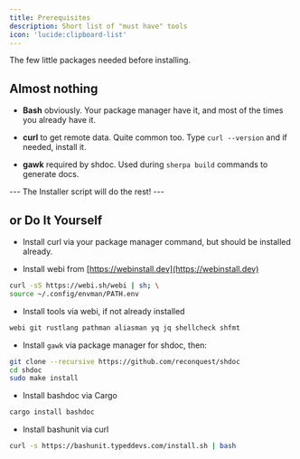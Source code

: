 ```yaml
---
title: Prerequisites
description: Short list of "must have" tools
icon: 'lucide:clipboard-list'
---
```


The few little packages needed before installing.

## Almost nothing

- **Bash** obviously. Your package manager have it, and most of the times you already have it.

- **curl** to get remote data. Quite common too. Type `curl --version` and if needed, install it.

- **gawk** required by shdoc. Used during `sherpa build` commands to generate docs.

--- The Installer script will do the rest! ---

## or Do It Yourself

- Install curl via your package manager command, but should be installed already.

- Install webi from [https://webinstall.dev](https://webinstall.dev)

```bash
curl -sS https://webi.sh/webi | sh; \
source ~/.config/envman/PATH.env
```

- Install tools via webi, if not already installed

```bash
webi git rustlang pathman aliasman yq jq shellcheck shfmt
```

- Install `gawk` via package manager for shdoc, then:

```bash
git clone --recursive https://github.com/reconquest/shdoc
cd shdoc
sudo make install
```

- Install bashdoc via Cargo

```bash
cargo install bashdoc
```

- Install bashunit via curl

```bash
curl -s https://bashunit.typeddevs.com/install.sh | bash
```



